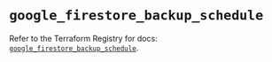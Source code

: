 # `google_firestore_backup_schedule`

Refer to the Terraform Registry for docs: [`google_firestore_backup_schedule`](https://registry.terraform.io/providers/hashicorp/google/6.28.0/docs/resources/firestore_backup_schedule).
